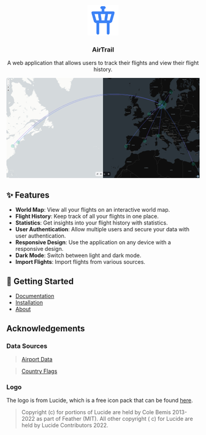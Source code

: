 <div align="center">
  <a href="https://johanohly.github.io/AirTrail/">
    <img src="static/favicon.png" alt="AirTrail logo" width="80" height="80">
  </a>

<h3 align="center">AirTrail</h3>

  <p align="center">
    A web application that allows users to track their flights and view their flight history.
  </p>
</div>

<img src="static/showcase/toggle.png" alt="AirTrail Preview">

## ✨ Features

- **World Map**: View all your flights on an interactive world map.
- **Flight History**: Keep track of all your flights in one place.
- **Statistics**: Get insights into your flight history with statistics.
- **User Authentication**: Allow multiple users and secure your data with user authentication.
- **Responsive Design**: Use the application on any device with a responsive design.
- **Dark Mode**: Switch between light and dark mode.
- **Import Flights**: Import flights from various sources.

## 🚀 Getting Started

- [Documentation](https://johanohly.github.io/AirTrail/docs/)
- [Installation](https://johanohly.github.io/AirTrail/docs/overview/quick-start/)
- [About](https://johanohly.github.io/AirTrail/docs/overview/introduction)

## Acknowledgements

### Data Sources

> [Airport Data](https://github.com/komed3/airportmap-database)

> [Country Flags](https://flagpedia.net)

### Logo

The logo is from Lucide, which is a free icon pack that can be found [here](https://www.lucide.dev/).
> Copyright (c) for portions of Lucide are held by Cole Bemis 2013-2022 as part of Feather (MIT). All other copyright (
> c) for Lucide are held by Lucide Contributors 2022.